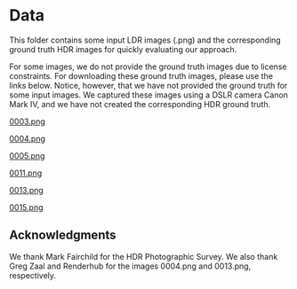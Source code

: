 # Data

This folder contains some input LDR images (.png) and the corresponding ground truth HDR images for quickly evaluating our approach.

For some images, we do not provide the ground truth images due to license constraints. For downloading these ground truth images, please use the links below. Notice, however, that we have not provided the ground truth for some input images. We captured these images using a DSLR camera Canon Mark IV, and we have not created the corresponding HDR ground truth.

[0003.png](http://markfairchild.org/HDRPS/Scenes/PeckLake.html) <br />

[0004.png](https://polyhaven.com/a/rathaus) <br />

[0005.png](http://markfairchild.org/HDRPS/Scenes/TheGrotto.html) <br />

[0011.png](http://markfairchild.org/HDRPS/Scenes/Petroglyphs.html) <br />

[0013.png](https://www.renderhub.com/renderhub/small-hangar-01-8k-hdri) <br />

[0015.png](http://markfairchild.org/HDRPS/Scenes/MirrorLake.html) <br />

## Acknowledgments

We thank Mark Fairchild for the HDR Photographic Survey. We also thank Greg Zaal and Renderhub for the images 0004.png and 0013.png, respectively.